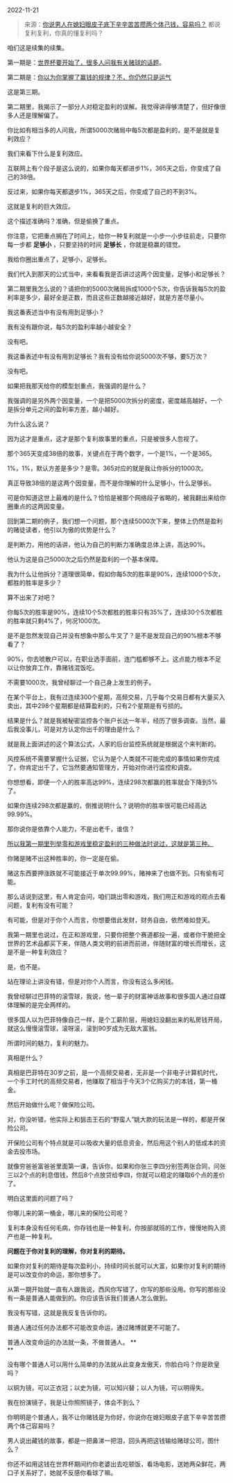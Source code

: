 2022-11-21

> 来源：[你说男人在媳妇眼皮子底下辛辛苦苦攒两个体己钱，容易吗？](http://mp.weixin.qq.com/s?__biz=MzU0MjYwNDU2Mw==&mid=2247508701&idx=1&sn=a6c456aade45cfb1dcffb37e94443ccd&chksm=fb1acea1cc6d47b73560cb36dc5467afd1ed59181008951defa2bc210670d7da5d740bc490d2&scene=27#wechat_redirect)
> 都说复利复利，你真的懂复利吗？

咱们这是续集的续集。

第一期是：[世界杯要开始了，很多人问我有关赌球的话题](http://mp.weixin.qq.com/s?__biz=MzU0MjYwNDU2Mw==&mid=2247508695&idx=1&sn=fdc11acb54ddd4bad1012de8fc1b47c7&chksm=fb1aceabcc6d47bd659a60f61413f1eb110df87af5983608c01c8bfe167d5943f5279dbb7a8d&scene=21#wechat_redirect)。

第二期是：[你以为你掌握了赢钱的规律？不，你仍然只是运气](http://mp.weixin.qq.com/s?__biz=MzU3NDc5Nzc0NQ==&mid=2247521194&idx=2&sn=ff569e58017cc2bd2e5d35444cfe83ff&chksm=fd2e3174ca59b8621713094c696ee65e6852f585343119bb9a92e767df47e781300e89b6207c&scene=21#wechat_redirect)

这是第三期。

第二期里，我揭示了一部分人对稳定盈利的误解。我觉得讲得够清楚了，但好像很多人还是理解偏了。  

你比如有相当多的人问我，所谓5000次赌局中每5次都是盈利的，是不是就是复利效应？  

我们来看下什么是复利效应。

互联网上有个段子是这么说的，如果你每天都进步1%，365天之后，你变成了自己的38倍。

反过来，如果你每天都退步1%，365天之后，你变成了自己的不到3%。

这就是复利的巨大效应。

这个描述准确吗？准确，但是偷换了重点。

你注意，它把重点搁在了时间上，给你一种复利就是一小步一小步往前走，只要你每一步都 **足够小** ，只要坚持的时间 **足够长** ，你就是稳赢的错觉。

我给你圈出重点了，足够小，足够长。

我们代入到那天的公式当中，来看看我是否讲过这两个因变量，足够小和足够长？

第二期里我怎么说的？请把你的5000次赌局拆成1000个5次，你告诉我每5次的盈利率是多少，最好全是正数，而且这些正数越接近越好，就是方差尽量小。

我这番表述当中有没有用到足够小？

我有没有跟你说，每5次的盈利率越小越安全？

没有吧。

我这番表述中有没有用到足够长？我有没有给你说5000次不够，要5万次？

没有吧。

如果把我那天给你的模型划重点，我强调的是什么？

我强调的是另外两个因变量，一个是把5000次拆分的密度，密度越高越好，一个是拆分单元之间的盈利率方差，越小越好。

为什么这么说？

因为这才是重点，这才是那个复利故事里的重点，只是被很多人忽视了。

那个365天变成38倍的故事，关键点在于两个数字，一个是1%，一个是365。

1%，1%，默认方差是多少？是零。365对应的就是我让你拆分的1000次。

真正导致38倍的是这两个因变量，而不是你理解的什么足够小，什么足够长。

可是你知道这世上最难的是什么？恰恰是被那个网络段子省略的，被我翻出来给你圈重点的这两因变量。  

回到第二期的例子，我们想一个问题，那个连续5000次下来，整体上仍然是盈利的赌徒读者，他引以为傲的优势是什么？  

是判断力，用他的话讲，他认为自己的判断力准确度总体上讲，高达90%。

他认为这是自己5000次之后仍然是盈利的一个基本保障。

我为什么让他拆分？道理很简单，假如你每5次的胜率是90%，连续1000个5次，都胜的胜率是多少？  

算不出来了对吧？  

你每5次的胜率是90%，连续10个5次都胜的胜率只有35%了，连续30个5次都胜的胜率就只剩4%了，何况1000次。

是不是忽然发现自己并没有想象中那么牛叉了？是不是发现自己的90%根本不够看了？  

90%，你去唬散户可以，在职业选手面前，连门槛都够不上。这点能力根本不足以让你放弃工作，靠赌钱混饭吃。

不需要1000次，我曾经聊过一个自己身上发生的例子。  

在某个平台上，我有过连续300个星期，高频交易，几乎每个交易日都有大量买入卖出，其中298个星期都是结算盈利的，只有2个星期是有亏损的。  

结果是什么？就是我被秘密监控各个账户长达一年半，经历了很多调查。当然，最后我没事儿，可是对方认定你出千的理由是什么？  

就是我上面讲述的这个算法公式，人家的后台监控系统就是根据这个来判断的。

风控系统不需要掌握什么证据，它认为是个人类就不可能完成的事情如果你完成了，你肯定出千了，它当然要通知管理方，开始对你进行监控和调查。  

你想想看，即便一个人的胜率高达99%，连续298次都赢的胜率就会下降到5%了。  

如果你连续298次都是赢的，倒推说明什么？说明你的胜率很可能已经高达99.99%。  

那你说你是依靠个人能力，不是出老千，谁信？  

[所以我第一期里列举零和游戏里稳定盈利的三种做法时说过，这就是第三种。  
](http://mp.weixin.qq.com/s?__biz=MzU0MjYwNDU2Mw==&mid=2247508695&idx=1&sn=fdc11acb54ddd4bad1012de8fc1b47c7&chksm=fb1aceabcc6d47bd659a60f61413f1eb110df87af5983608c01c8bfe167d5943f5279dbb7a8d&scene=21#wechat_redirect)

你赌是赌不出这种胜率的，你一定是在偷。  

赌这东西要押涨跌就不可能接近于单次99.99%，赌神来了也做不到。只有偷有可能。  

那么话说到这里，有人肯定会问，咱们跳出零和游戏，我们用正和游戏的观点去看问题，复利有没有可能？  

有可能，但是对于你个人而言，你想要借此发财，财务自由，依然难如登天。  

我第一期里也说过，在正和游戏里，只要你把整个赛道都投一遍，或者你干脆把全世界的艺术品都买下来，伴随人类文明的前进而前进，伴随财富的增长而增长，这是不是一种复利效应？  

是，也不是。

站在理论上讲没有错，但是对你个人而言，你没有这么多闲钱。  

我曾经聊过巴菲特的滚雪球，我说，他一辈子的财富神话故事和很多国人通过自媒体理解的是完全两样的。  

很多国人以为巴菲特像自己一样，是个工薪阶层，用媳妇没翻出来的私房钱开局，就这么慢慢滚雪球，滚呀滚，滚到90岁成为无敌大富翁。  

所谓时间的魅力，复利的魅力。

真相是什么？

真相是巴菲特在30岁之前，是一个高频交易者，无非是一个非电子计算机时代，一个手工时代的高频交易者，他赚取了相当于今天3个亿购买力的本钱，第一桶金。

然后开始做什么呢？做保险公司。  

对，你没听错，他实际上和狙击王石的“野蛮人”姚大款的玩法是一样的，都是开保险公司。  

开保险公司有个特点就是可以吸收大量的低息资金，然后用这个别人的低成本的资金去投市场。  

就像穷爸爸富爸爸里面第一课，告诉你，如果和你张三李四分别签两张合同，问张三以2个点的利息借钱，然后8个点放贷给李四，你就可以稳定的赚取6个点的差价了。  

明白这里面的问题了吗？  

你哪儿来的第一桶金，哪儿来的保险公司呢？

复利本身没有任何毛病，你存钱也是一种复利，你按部就班的工作，慢慢地购入资产也是一种复利。

 **问题在于你对复利的理解，你对复利的期待。**

如果你对复利的期待是每次盈利小，持续时间长就可以大富，如果你对复利的期待是可以改变你的命运，那你想多了。

从第一期开始就一直有人跟我说，西风你写错了，你写的那些没用。你写的那些没有一条是普通人能做到的。你应该告诉我们普通人怎么做到。  

我没有写错，这就是我反复告诉你的。  

普通人通过任何办法都不可能改变命运，通过赌博就更不可能了。

普通人改变命运的办法就一条，不做普通人。 **  
**

没有哪个普通人可以用什么简单的办法就从此变身龙傲天，你脸白吗？你是欧皇吗？  

以铜为镜，可以正衣冠；以史为镜，可以知兴替；以人为镜，可以明得失。

我在扮演镜子，我是让你照照镜子，体会不到么？

你明明是个普通人，我不让你赌钱是为你好，你说你在媳妇眼皮子底下辛辛苦苦攒两个体己容易吗？

男人说出藏钱的故事，都是一把鼻涕一把泪，回头再把这钱输给赌球公司，图什么？  

你还不如用这钱在世界杯期间约你老婆出去吃顿饭，看场电影，送她两朵鲜花，两口子关系好了，她就不反感你看球了嘛。

